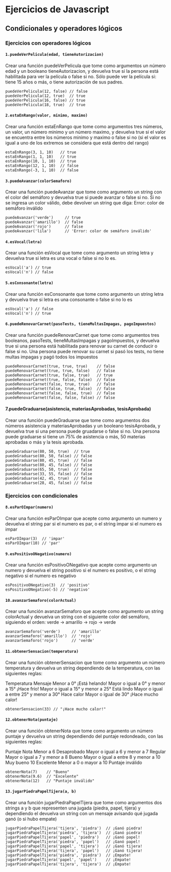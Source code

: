# Ejercicios de Javascript

## Condicionales y operadores lógicos

### Ejercicios con operadores lógicos

#### `1.puedeVerPelicula(edad, tieneAutorizacion)`
Crear una función puedeVerPelicula que tome como argumentos un número edad y un booleano tieneAutorizacion, y devuelva true si la persona está habilitada para ver la película o false si no. Sólo puede ver la película si: tiene 15 años o más, o tiene autorización de sus padres.
```
puedeVerPelicula(12, false) // false
puedeVerPelicula(12, true)  // true
puedeVerPelicula(16, false) // true
puedeVerPelicula(18, true)  // true
```

#### `2.estaEnRango(valor, minimo, maximo)`
Crear una función estaEnRango que tome como argumentos tres números, un valor, un número minimo y un número maximo, y devuelva true si el valor se encuentra entre los números minimo y maximo o false si no (si el valor es igual a uno de los extremos se considera que está dentro del rango)

```
estaEnRango(3, 1, 10)   // true
estaEnRango(1, 1, 10)   // true
estaEnRango(10, 1, 10)  // true
estaEnRango(12, 1, 10)  // false
estaEnRango(-3, 1, 10)  // false
```

#### `3.puedeAvanzar(colorSemaforo)`
Crear una función puedeAvanzar que tome como argumento un string con el color del semáforo y devuelva true si puede avanzar o false si no. Si no se ingresa un color válido, debe devolver un string que diga: Error: color de semáforo inválido
```
puedeAvanzar('verde')     // true
puedeAvanzar('amarillo')  // false
puedeAvanzar('rojo')      // false
puedeAvanzar('lila')      // 'Error: color de semáforo inválido'
```

#### `4.esVocal(letra)`
Crear una función esVocal que tome como argumento un string letra y devuelva true si letra es una vocal o false si no lo es.
```
esVocal('a') // true
esVocal('n') // false
```
#### `5.esConsonante(letra)`

Crear una función esConsonante que tome como argumento un string letra y devuelva true si letra es una consonante o false si no lo es
```
esVocal('a') // false
esVocal('n') // true
```

#### `6.puedeRenovarCarnet(pasoTests, tieneMultasImpagas, pagoImpuestos)`
Crear una función puedeRenovarCarnet que tome como argumentos tres booleanos, pasoTests, tieneMultasImpagas y pagoImpuestos, y devuelva true si una persona está habilitada para renovar su carnet de conducir o false si no. Una persona puede renovar su carnet si pasó los tests, no tiene multas impagas y pagó todos los impuestos
```
puedeRenovarCarnet(true, true, true)    // false
puedeRenovarCarnet(true, true, false)   // false
puedeRenovarCarnet(true, false, true)   // true
puedeRenovarCarnet(true, false, false)  // false
puedeRenovarCarnet(false, true, true)   // false
puedeRenovarCarnet(false, true, false)  // false
puedeRenovarCarnet(false, false, true)  // false
puedeRenovarCarnet(false, false, false) // false
```
#### 7.puedeGraduarse(asistencia, materiasAprobadas, tesisAprobada)
Crear una función puedeGraduarse que tome como argumentos dos números asistencia y materiasAprobadas y un booleano tesisAprobada, y devuelva true si una persona puede gruadarse o false si no. Una persona puede graduarse si tiene un 75% de asistencia o más, 50 materias aprobadas o más y la tesis aprobada.
```
puedeGraduarse(80, 50, true)  // true
puedeGraduarse(80, 50, false) // false
puedeGraduarse(80, 45, true)  // false
puedeGraduarse(80, 45, false) // false
puedeGraduarse(65, 50, true)  // false
puedeGraduarse(33, 55, false) // false
puedeGraduarse(42, 45, true)  // false
puedeGraduarse(28, 45, false) // false
```
### Ejercicios con condicionales

#### `8.esParOImpar(numero)`
Crear una función esParOImpar que acepte como argumento un numero y devuelva el string par si el numero es par, o el string impar si el numero es impar
```
esParOImpar(3)  // 'impar'
esParOImpar(10) // 'par'
```
#### `9.esPositivoONegativo(numero)`
Crear una función esPositivoONegativo que acepte como argumento un numero y devuelva el string positivo si el numero es positivo, o el string negativo si el numero es negativo
```
esPositivoONegativo(3)  // 'positivo'
esPositivoONegativo(-5) // 'negativo'
```
#### `10.avanzarSemaforo(colorActual)`
Crear una función avanzarSemaforo que acepte como argumento un string colorActual y devuelva un string con el siguiente color del semáforo, siguiendo el orden: verde -> amarillo -> rojo -> verde
```
avanzarSemaforo('verde')     // 'amarillo'
avanzarSemaforo('amarillo')  // 'rojo'
avanzarSemaforo('rojo')      // 'verde'
```

#### `11.obtenerSensacion(temperatura)`
Crear una función obtenerSensacion que tome como argumento un número temperatura y devuelva un string dependiendo de la temperatura, con las siguientes reglas:

Temperatura	Mensaje
Menor a 0°	¡Está helando!
Mayor o igual a 0° y menor a 15°	¡Hace frío!
Mayor o igual a 15° y menor a 25°	Está lindo
Mayor o igual a entre 25° y menor a 30°	Hace calor
Mayor o igual de 30°	¡Hace mucho calor!

```
obtenerSensacion(33) // "¡Hace mucho calor!"
```
#### `12.obtenerNota(puntaje)`
Crear una función obtenerNota que tome como argumento un número puntaje y devuelva un string dependiendo del puntaje redondeado, con las siguientes reglas:

Puntaje	Nota
Menor a 6	Desaprobado
Mayor o igual a 6 y menor a 7	Regular
Mayor o igual a 7 y menor a 8	Bueno
Mayor o igual a entre 8 y menor a 10	Muy bueno
10	Excelente
Menor a 0 o mayor a 10	Puntaje inválido
```
obtenerNota(7)    // "Bueno"
obtenerNota(9.6)  // "Excelente"
obtenerNota(12)   // "Puntaje inválido"
```

#### `13.jugarPiedraPapelTijera(a, b)`
Crear una función jugarPiedraPapelTijera que tome como argumentos dos strings a y b que representen una jugada (piedra, papel, tijera) y dependiendo el devuelva un string con un mensaje avisando qué jugada ganó (o si hubo empate)
```
jugarPiedraPapelTijera('tijera', 'piedra')  // ¡Ganó piedra!
jugarPiedraPapelTijera('piedra', 'tijera')  // ¡Ganó piedra!
jugarPiedraPapelTijera('papel', 'piedra')   // ¡Ganó papel!
jugarPiedraPapelTijera('piedra', 'papel')   // ¡Ganó papel!
jugarPiedraPapelTijera('papel', 'tijera')   // ¡Ganó tijera!
jugarPiedraPapelTijera('tijera', 'papel')   // ¡Ganó tijera!
jugarPiedraPapelTijera('piedra', 'piedra')  // ¡Empate!
jugarPiedraPapelTijera('papel', 'papel')    // ¡Empate!
jugarPiedraPapelTijera('tijera', 'tijera')  // ¡Empate!
```